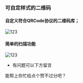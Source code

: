 ### 可自定样式的二维码
#### 自定义符合QRCode协议的二维码库；
![123](https://upload-images.jianshu.io/upload_images/6333164-6b909ba1050acf94.png)


#### 简单的扫描功能
![123](https://upload-images.jianshu.io/upload_images/6333164-bb86fa37ef7a564a.png)

* 有问题可以下方留言

能帮上你忙给点个赞不过分吧？
